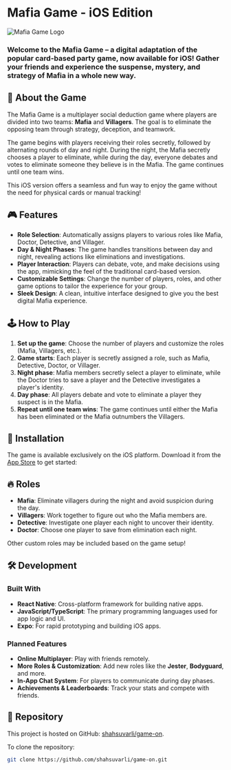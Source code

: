 # Mafia Game - iOS Edition

![Mafia Game Logo](path_to_logo_image) <!-- Add a path to your game's logo here -->

### Welcome to the **Mafia Game** – a digital adaptation of the popular card-based party game, now available for iOS! Gather your friends and experience the suspense, mystery, and strategy of Mafia in a whole new way.

## 📖 About the Game

The Mafia Game is a multiplayer social deduction game where players are divided into two teams: **Mafia** and **Villagers**. The goal is to eliminate the opposing team through strategy, deception, and teamwork.

The game begins with players receiving their roles secretly, followed by alternating rounds of day and night. During the night, the Mafia secretly chooses a player to eliminate, while during the day, everyone debates and votes to eliminate someone they believe is in the Mafia. The game continues until one team wins.

This iOS version offers a seamless and fun way to enjoy the game without the need for physical cards or manual tracking!

## 🎮 Features

- **Role Selection**: Automatically assigns players to various roles like Mafia, Doctor, Detective, and Villager.
- **Day & Night Phases**: The game handles transitions between day and night, revealing actions like eliminations and investigations.
- **Player Interaction**: Players can debate, vote, and make decisions using the app, mimicking the feel of the traditional card-based version.
- **Customizable Settings**: Change the number of players, roles, and other game options to tailor the experience for your group.
- **Sleek Design**: A clean, intuitive interface designed to give you the best digital Mafia experience.

## 🕹 How to Play

1. **Set up the game**: Choose the number of players and customize the roles (Mafia, Villagers, etc.).
2. **Game starts**: Each player is secretly assigned a role, such as Mafia, Detective, Doctor, or Villager.
3. **Night phase**: Mafia members secretly select a player to eliminate, while the Doctor tries to save a player and the Detective investigates a player's identity.
4. **Day phase**: All players debate and vote to eliminate a player they suspect is in the Mafia.
5. **Repeat until one team wins**: The game continues until either the Mafia has been eliminated or the Mafia outnumbers the Villagers.

## 📱 Installation

The game is available exclusively on the iOS platform. Download it from the [App Store](https://www.apple.com/app-store/) to get started:

## 🔥 Roles

- **Mafia**: Eliminate villagers during the night and avoid suspicion during the day.
- **Villagers**: Work together to figure out who the Mafia members are.
- **Detective**: Investigate one player each night to uncover their identity.
- **Doctor**: Choose one player to save from elimination each night.

Other custom roles may be included based on the game setup!

## 🛠 Development

### Built With

- **React Native**: Cross-platform framework for building native apps.
- **JavaScript/TypeScript**: The primary programming languages used for app logic and UI.
- **Expo**: For rapid prototyping and building iOS apps.

### Planned Features

- **Online Multiplayer**: Play with friends remotely.
- **More Roles & Customization**: Add new roles like the **Jester**, **Bodyguard**, and more.
- **In-App Chat System**: For players to communicate during day phases.
- **Achievements & Leaderboards**: Track your stats and compete with friends.

## 🚀 Repository

This project is hosted on GitHub: [shahsuvarli/game-on](https://github.com/shahsuvarli/game-on).

To clone the repository:

```bash
git clone https://github.com/shahsuvarli/game-on.git
```
